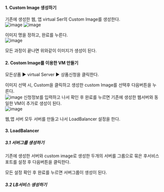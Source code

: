 #### 1. Custom Image 생성하기

기존에 생성한 웹, 앱 virtual Ser의 Custom Image를 생성한다.</br>
![image](https://github.com/scp-cloudacademy/ce-advanced/assets/147478897/db6906f5-3441-402f-b8d4-3e213d978645)
![image](https://github.com/scp-cloudacademy/ce-advanced/assets/147478897/731b873a-cd29-49d4-998a-7b6ca7f6eb36)

이미지 명을 정하고, 완료를 누른다. </br>
![image](https://github.com/scp-cloudacademy/ce-advanced/assets/147478897/3b571056-c64f-412d-8746-0f5fcc1279e6)

모든 과정이 끝나면 위와같이 이미지가 생성이 된다.</br>

#### 2. Costom Image를 이용한 VM 만들기

모든상품 ▶ virtual Server ▶ 상품신청을 클릭한다.</br>

이미지 선택 시, Custom을 클릭하고 생성한 custom Image를 선택후 다음버튼을 누른다.</br>
![image](https://github.com/scp-cloudacademy/ce-advanced/assets/147478897/e6287b52-2df7-48a0-9acc-7d8e99448a5c)
신청정보를 입력하고 나서 확인 후 완료를 누르면 기존에 생성한 웹서버와 동일한 VM이 추가로 생성이 된다.</br>
![image](https://github.com/scp-cloudacademy/ce-advanced/assets/147478897/ab5286ef-8edd-4c4d-bc05-c7059208afae)


웹,앱 서버 모두 서버를 만들고 나서 LoadBalancer 설정을 한다.

#### 3.  LoadBalancer 

##### 3.1 서버그룹 생성하기

기존에 생성한 서버와 custom image로 생성한 두개의 서버를 그룹으로 묶은 후서비스 포트를 설정 후 다음버튼을 클릭한다.</br>

모든 설정 확인 후 완료를 누르면 서버그룹이 생성이 된다.</br>

##### 3.2 LB서비스 생성하기



